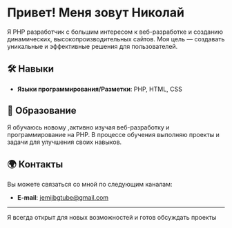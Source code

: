 # Привет! Меня зовут Николай

Я PHP разработчик с большим интересом к веб-разработке и созданию динамических, высокопроизводительных сайтов. Моя цель — создавать уникальные и эффективные решения для пользователей.

## 🛠️ Навыки

- **Языки программирования/Разметки**: PHP, HTML, CSS

## 🌱 Образование

Я обучаюсь новому ,активно изучая веб-разработку и программирование на PHP. В процессе обучения выполняю проекты и задачи для улучшения своих навыков.

## 🌍 Контакты

Вы можете связаться со мной по следующим каналам:

- **E-mail**: jemijbgtube@gmail.com

---

Я всегда открыт для новых возможностей и готов обсуждать проекты
